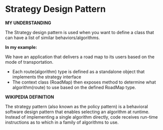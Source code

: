 # Strategy Design Pattern

**MY UNDERSTANDING**

The Strategy design pattern is used when you want to define a class that can have a list of similar behaviors/algorithms.

**In my example:** 

We have an application that delivers a road map to its users based on the mode of transportation.

- Each route(algorithm) type is defined as a standalone object that implements the strategy interface
- The context class (RoadMap) then exposes method to determine what algorithm(route) to use based on the defined RoadMap type.

**WIKIPEDIA DEFINITION**

The strategy pattern (also known as the policy pattern) is a behavioral software design pattern that enables selecting
an algorithm at runtime. Instead of implementing a single algorithm directly, code receives run-time instructions as to
which in a family of algorithms to use.
